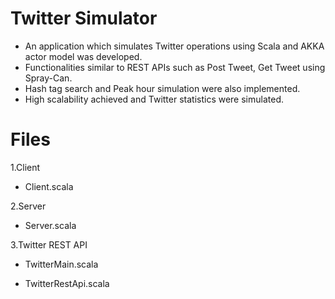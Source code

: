 Twitter Simulator
=================
* An application which simulates Twitter operations using Scala and AKKA actor model was developed.
* Functionalities similar to REST APIs such as Post Tweet, Get Tweet using Spray-Can. 
* Hash tag search and Peak hour simulation were also implemented.
* High scalability achieved and Twitter statistics were simulated.

Files
=========
1.Client

  * Client.scala

2.Server

  * Server.scala

3.Twitter REST API

  * TwitterMain.scala

  * TwitterRestApi.scala

